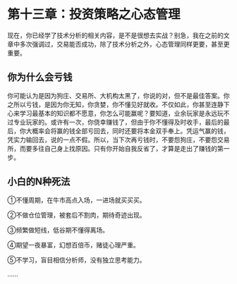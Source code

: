 # 第十三章：投资策略之心态管理

现在，你已经学了技术分析的相关内容，是不是很想去实战？别急，我在之前的文章中多次强调过，交易能否成功，除了技术分析之外，心态管理同样更要，甚至更重要。

## 你为什么会亏钱

你可能认为是因为狗庄、交易所、大机构太黑了，你说的对，但不是最佳答案。你之所以亏钱，是因为你无知，你贪婪，你不懂见好就收。不仅如此，你甚至连静下心来学习最基本的知识都不愿意，你怎么可能赢呢？要知道，业余玩家是永远玩不过专业玩家的。或许有一次，你侥幸赚钱了，但由于你不懂得及时收手，最后的最后，你大概率会将赢的钱全部亏回去，同时还要将本金双手奉上。凭运气赢的钱，凭实力输回去，说的一点不假。所以，当下次再亏钱时，不要怨狗庄，不要怨交易所，而要多往自己身上找原因。只有你开始自我反省了，才算是走出了赚钱的第一步。

## 小白的N种死法

①不懂周期，在牛市高点入场，一进场就买买买。

②不做仓位管理，被套后不割肉，期待奇迹出现。

③频繁做短线，低谷期不懂得离场。

④期望一夜暴富，幻想百倍币，赌徒心理严重。

⑤不学习，盲目相信分析师，没有独立思考能力。

……

